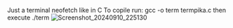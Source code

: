 Just a terminal neofetch like in C 
To copile run:
gcc -o term termpika.c
then execute
./term
![Screenshot_20240910_225130](https://github.com/user-attachments/assets/77538335-e491-48ac-ba60-9eb623efd255)
